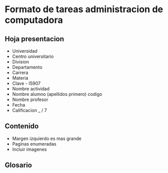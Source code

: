 
# Formato de tareas administracion de computadora

## Hoja presentacion
  - Universidad
  - Centro universitario
  - Division
  - Departamento
  - Carrera
  - Materia
  - Clave - I5907
  - Nombre actividad
  - Nombre alumno (apellidos primero) codigo
  - Nombre profesor
  - Fecha 
  - Calificacion _ / 7

## Contenido
  - Margen izquierdo es mas grande
  - Paginas enumeradas
  - Incluir imagenes

## Glosario

